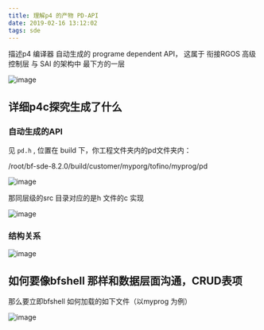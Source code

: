 ```yaml
---
title: 理解p4 的产物 PD-API
date: 2019-02-16 13:12:02
tags: sde
---
```


描述p4 编译器 自动生成的 programe dependent API， 这属于 衔接RGOS 高级控制层 与 SAI 的架构中 最下方的一层

![image](https://wx4.sinaimg.cn/large/005JrW9Kgy1g0cwyo7822j30kt0mudlr.jpg)

<!--more-->

## 详细p4c探究生成了什么

### 自动生成的API

见 `pd.h` , 位置在 build 下，你工程文件夹内的pd文件夹内：

/root/bf-sde-8.2.0/build/customer/myporg/tofino/myprog/pd


![image](https://wx4.sinaimg.cn/large/005JrW9Kgy1g0cx3wpz1vj31470gbn11.jpg)

那同层级的src 目录对应的是h 文件的c 实现

![image](https://wx3.sinaimg.cn/large/005JrW9Kgy1g0cxhuc8dyj315o0kpn01.jpg)

### 结构关系

![image](https://wx4.sinaimg.cn/large/005JrW9Kgy1g0cxw1ohtvj30dz03wt8k.jpg)


## 如何要像bfshell 那样和数据层面沟通，CRUD表项

那么要立即bfshell 如何加载的如下文件（以myprog 为例）

![image](https://wx1.sinaimg.cn/large/005JrW9Kgy1g0cymj7of2j30ad0b9749.jpg)